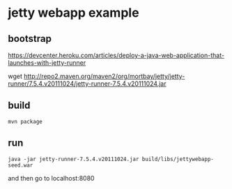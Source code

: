 # jetty webapp example

## bootstrap
https://devcenter.heroku.com/articles/deploy-a-java-web-application-that-launches-with-jetty-runner

wget http://repo2.maven.org/maven2/org/mortbay/jetty/jetty-runner/7.5.4.v20111024/jetty-runner-7.5.4.v20111024.jar


## build

	mvn package

## run

	java -jar jetty-runner-7.5.4.v20111024.jar build/libs/jettywebapp-seed.war 


and then go to localhost:8080
